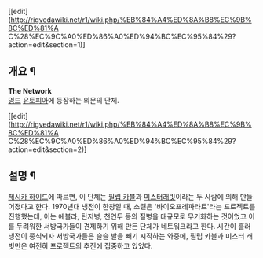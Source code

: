 [[edit](http://rigvedawiki.net/r1/wiki.php/%EB%84%A4%ED%8A%B8%EC%9B%8C%ED%81%A
C%28%EC%9C%A0%ED%86%A0%ED%94%BC%EC%95%84%29?action=edit&section=1)]

## 개요 ¶

**The Network**  
[영드](%EC%98%81%EB%93%9C.md) [유토피아](%EC%9C%A0%ED%86%A0%ED%94%BC%EC%95%84%28%EB%93%9C%EB%9D%BC%EB%A7%88%29.md)에 등장하는 의문의 단체.

[[edit](http://rigvedawiki.net/r1/wiki.php/%EB%84%A4%ED%8A%B8%EC%9B%8C%ED%81%A
C%28%EC%9C%A0%ED%86%A0%ED%94%BC%EC%95%84%29?action=edit&section=2)]

## 설명 ¶

[제시카 하이드](%EC%A0%9C%EC%8B%9C%EC%B9%B4%20%ED%95%98%EC%9D%B4%EB%93%9C.md)에
따르면, 이 단체는 [필립 카블](%ED%95%84%EB%A6%BD%20%EC%B9%B4%EB%B8%94.md)과 [미스터래빗](%EB%AF%B8%EC%8A%A4%ED%84%B0%20%EB%9E%98%EB%B9%97.md)이라는 두 사람에 의해 만들어졌다고
한다. 1970년대 냉전이 한창일 때, 소련은 '바이오프레파라트'라는 프로젝트를 진행했는데, 이는 에볼라, 탄저병, 천연두 등의 질병을
대규모로 무기화하는 것이었고 이를 두려워한 서방국가들이 견제하기 위해 만든 단체가 네트워크라고 한다. 시간이 흘러 냉전이 종식되자
서방국가들은 슬슬 발을 빼기 시작하는 와중에, 필립 카블과 미스터 래빗만은 여전히 프로젝트의 추진에 집중하고 있었다.

